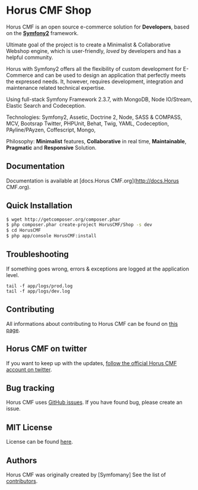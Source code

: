 Horus CMF Shop
======

Horus CMF is an open source e-commerce solution for **Developers**, based on the [**Symfony2**](http://symfony.com) framework.

Ultimate goal of the project is to create a Minimalist & Collaborative Webshop engine, which is user-friendly, *loved* by developers and has a helpful community.

Horus with Symfony2 offers all the flexibility of custom development for E-Commerce and can be used to design an application that perfectly meets the expressed needs. It, however, requires development, integration and maintenance related technical expertise.

Using full-stack Symfony Framework 2.3.7, with MongoDB, Node IO/Stream, Elastic Search and Codeception.

Technologies: Symfony2, Assetic, Doctrine 2, Node, SASS & COMPASS, MCV, Bootsrap Twitter, PHPUnit, Behat, Twig, YAML, Codeception, PAyline/PAyzen, Coffescript,  Mongo,

Philosophy: **Minimalist** features, **Collaborative** in real time, **Maintainable**, **Pragmatic** and **Responsive** Solution.


Documentation
-------------

Documentation is available at [docs.Horus CMF.org](http://docs.Horus CMF.org).


Quick Installation
------------------

``` bash
$ wget http://getcomposer.org/composer.phar
$ php composer.phar create-project HorusCMF/Shop -s dev
$ cd HorusCMF
$ php app/console HorusCMF:install
```


Troubleshooting
---------------

If something goes wrong, errors & exceptions are logged at the application level.

````
tail -f app/logs/prod.log
tail -f app/logs/dev.log
````

Contributing
------------

All informations about contributing to Horus CMF can be found on [this page](https://github.com/HorusCMF/Shop/graphs/contributors).


Horus CMF on twitter
-----------------

If you want to keep up with the updates, [follow the official Horus CMF account on twitter](https://twitter.com/HorusCMF).

Bug tracking
------------

Horus CMF uses [GitHub issues](https://github.com/HorusCMF/Shop/issues).
If you have found bug, please create an issue.

MIT License
-----------

License can be found [here](https://github.com/HorusCMF/Shop/blob/master/LICENSE).

Authors
-------

Horus CMF was originally created by [Symfomany]
See the list of [contributors](https://github.com/HorusCMF/Shop/graphs/contributors).